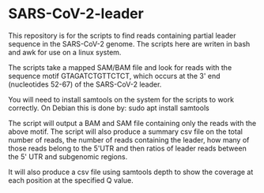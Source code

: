 # SARS-CoV-2-leader

This repository is for the scripts to find reads containing partial leader
sequence in the SARS-CoV-2 genome. The scripts here are writen in bash and 
awk for use on a linux system.

The scripts take a mapped SAM/BAM file and look for reads with the sequence
motif GTAGATCTGTTCTCT, which occurs at the 3' end (nucleotides 52-67) 
of the SARS-CoV-2 leader.

You will need to install samtools on the system for the scripts to work 
correctly. On Debian this is done by: sudo apt install samtools

The script will output a BAM and SAM file containing only the reads with 
the above motif. The script will also produce a summary csv file on the 
total number of reads, the number of reads containing the leader, how many 
of those reads belong to the 5'UTR and then ratios of leader reads between 
the 5' UTR and subgenomic regions.

It will also produce a csv file using samtools depth to show the coverage
at each position at the specified Q value.

